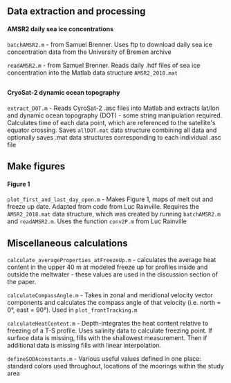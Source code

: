 ## Data extraction and processing

#### AMSR2 daily sea ice concentrations
`batchAMSR2.m` - from Samuel Brenner. Uses ftp to download daily sea ice concentration data from the University of Bremen archive 

`readAMSR2.m` - from Samuel Brenner. Reads daily .hdf files of sea ice concentration into the Matlab data structure `AMSR2_2018.mat`
##

#### CryoSat-2 dynamic ocean topography
`extract_DOT.m` - Reads CyroSat-2 .asc files into Matlab and extracts lat/lon and dynamic ocean topography (DOT) - some string manipulation required. Calculates time of each data point, which are referenced to the satellite's equator crossing. Saves `allDOT.mat` data structure combining all data and optionally saves .mat data structures corresponding to each individual .asc file

## Make figures

#### Figure 1
`plot_first_and_last_day_open.m` - Makes Figure 1, maps of melt out and freeze up date. Adapted from code from Luc Rainville. Requires the `AMSR2_2018.mat` data structure, which was created by running `batchAMSR2.m` and `readAMSR2.m`. Uses the function `conv2P.m` from Luc Rainville

## Miscellaneous calculations
`calculate_averageProperties_atFreezeUp.m` - calculates the average heat content in the upper 40 m at modeled freeze up for profiles inside and outside the meltwater - these values are used in the discussion section of the paper.

`calculateCompassAngle.m` - Takes in zonal and meridional velocity vector components and calculates the compass angle of that velocity (i.e. north = 0°, east = 90°). Used in `plot_frontTracking.m`

`calculateHeatContent.m` - Depth-integrates the heat content relative to freezing of a T-S profile. Uses salinity data to calculate freezing point. If surface data is missing, fills with the shallowest measurement. Then if additional data is missing fills with linear interpolation. 

`defineSODAconstants.m` - Various useful values defined in one place: standard colors used throughout, locations of the moorings within the study area
